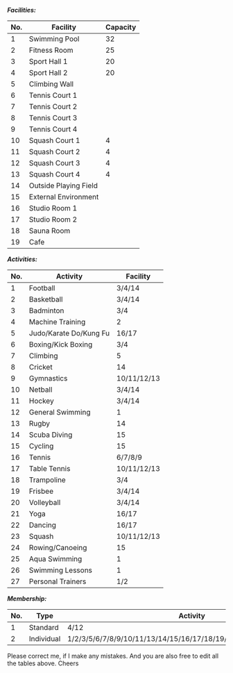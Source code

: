 ***Facilities:***

| No. | Facility | Capacity |
| ------ | ------ | ------ |
| 1 | Swimming Pool | 32 |
| 2 | Fitness Room | 25 |
| 3 | Sport Hall 1 | 20 |
| 4 | Sport Hall 2 | 20 |
| 5 | Climbing Wall |
| 6 | Tennis Court 1 | 
| 7 | Tennis Court 2 |
| 8 | Tennis Court 3 | 
| 9 | Tennis Court 4 |
| 10 | Squash Court 1 | 4 |
| 11 | Squash Court 2 | 4 | 
| 12 | Squash Court 3 | 4 | 
| 13 | Squash Court 4 | 4 | 
| 14 | Outside Playing Field | 
| 15 | External Environment | 
| 16 | Studio Room 1 | 
| 17 | Studio Room 2 | 
| 18 | Sauna Room | 
| 19 | Cafe | 


***Activities:***

| No. | Activity | Facility |
| ------ | ------ | ------ |
| 1 | Football | 3/4/14 |
| 2 | Basketball | 3/4/14 |
| 3 | Badminton | 3/4 |
| 4 | Machine Training | 2 |
| 5 | Judo/Karate Do/Kung Fu | 16/17 |
| 6 | Boxing/Kick Boxing | 3/4 |
| 7 | Climbing | 5 |
| 8 | Cricket | 14 |
| 9 | Gymnastics | 10/11/12/13 |
| 10 | Netball | 3/4/14 |
| 11 | Hockey | 3/4/14 | 
| 12 | General Swimming | 1 | 
| 13 | Rugby | 14 | 
| 14 | Scuba Diving | 15 |
| 15 | Cycling | 15 |
| 16 | Tennis | 6/7/8/9 |
| 17 | Table Tennis | 10/11/12/13 |
| 18 | Trampoline | 3/4 |
| 19 | Frisbee | 3/4/14 |
| 20 | Volleyball | 3/4/14 |
| 21 | Yoga | 16/17 |
| 22 | Dancing | 16/17 |
| 23 | Squash | 10/11/12/13 |
| 24 | Rowing/Canoeing | 15 |
| 25 | Aqua Swimming | 1 |
| 26 | Swimming Lessons | 1 |
| 27 | Personal Trainers | 1/2 |


***Membership:***

| No. | Type | Activity | Facility |
| ------ | ------ | ------ | ------ |
| 1 | Standard | 4/12 | 16 |
| 2 | Individual | 1/2/3/5/6/7/8/9/10/11/13/14/15/16/17/18/19/20/21/22/23/24/25/26/27 |

Please correct me, if I make any mistakes.
And you are also free to edit all the tables above.
Cheers